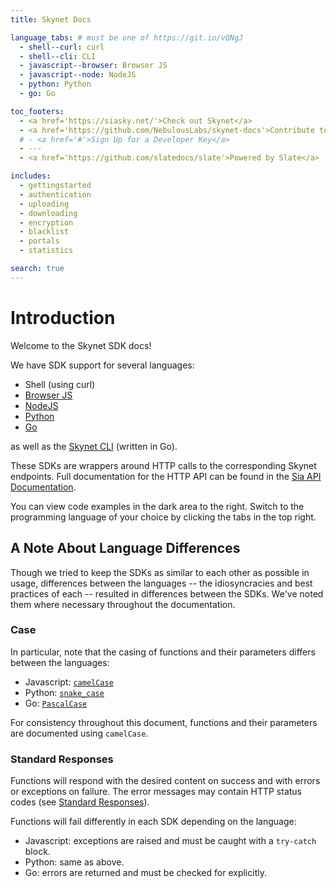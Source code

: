 ```yaml
---
title: Skynet Docs

language_tabs: # must be one of https://git.io/vQNgJ
  - shell--curl: curl
  - shell--cli: CLI
  - javascript--browser: Browser JS
  - javascript--node: NodeJS
  - python: Python
  - go: Go

toc_footers:
  - <a href='https://siasky.net/'>Check out Skynet</a>
  - <a href='https://github.com/NebulousLabs/skynet-docs'>Contribute to the docs</a>
  # - <a href='#'>Sign Up for a Developer Key</a>
  - ---
  - <a href='https://github.com/slatedocs/slate'>Powered by Slate</a>

includes:
  - gettingstarted
  - authentication
  - uploading
  - downloading
  - encryption
  - blacklist
  - portals
  - statistics

search: true
---
```


# Introduction

Welcome to the Skynet SDK docs!

We have SDK support for several languages:

- Shell (using curl)
- [Browser JS](https://github.com/NebulousLabs/skynet-js)
- [NodeJS](https://github.com/NebulousLabs/nodejs-skynet)
- [Python](https://github.com/NebulousLabs/python-skynet)
- [Go](https://github.com/NebulousLabs/go-skynet)

as well as the [Skynet CLI](https://github.com/NebulousLabs/skynet-cli) (written in Go).

These SDKs are wrappers around HTTP calls to the corresponding Skynet endpoints. Full documentation for the HTTP API can be found in the [Sia API Documentation](https://sia.tech/docs/#skynet).

<aside class="success">
You can view code examples in the dark area to the right. Switch to the
programming language of your choice by clicking the tabs in the top right.
</aside>

## A Note About Language Differences

Though we tried to keep the SDKs as similar to each other as possible in usage, differences between the languages -- the idiosyncracies and best practices of each -- resulted in differences between the SDKs. We've noted them where necessary throughout the documentation.

### Case

In particular, note that the casing of functions and their parameters differs between the languages:

- Javascript: [`camelCase`](https://en.wikipedia.org/wiki/Camel_case)
- Python: [`snake_case`](https://en.wikipedia.org/wiki/Snake_case)
- Go: [`PascalCase`](https://en.wikipedia.org/wiki/PascalCase)

For consistency throughout this document, functions and their parameters are documented using `camelCase`.

### Standard Responses

Functions will respond with the desired content on success and with errors or exceptions on failure. The error messages may contain HTTP status codes (see [Standard Responses](https://sia.tech/docs/#standard-responses)).

Functions will fail differently in each SDK depending on the language:

- Javascript: exceptions are raised and must be caught with a `try-catch` block.
- Python: same as above.
- Go: errors are returned and must be checked for explicitly.
